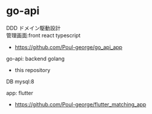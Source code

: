 # go-api
DDD ドメイン駆動設計<br>
管理画面:front react typescript<br>
- https://github.com/Poul-george/go_api_app

go-api: backend golang<br>
- this repository

DB mysql:8<br>

app: flutter
- https://github.com/Poul-george/flutter_matching_app
